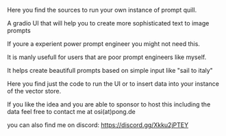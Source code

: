 Here you find the sources to run your own instance of prompt quill.

A gradio UI that will help you to create more sophisticated text to image prompts

If youre a experient power prompt engineer you might not need this.

It is manly usefull for users that are poor prompt engineers like myself.

It helps create beautifull prompts based on simple input like "sail to italy"

Here you find just the code to run the UI or to insert data into your instance of the vector store.


If you like the idea and you are able to sponsor to host this including the data feel free to contact me at osi(at)pong.de

you can also find me on discord: https://discord.gg/Xkku2jPTEY
